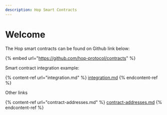 ```yaml
---
description: Hop Smart Contracts
---
```


# Welcome

The Hop smart contracts can be found on Github link below:

{% embed url="https://github.com/hop-protocol/contracts" %}

Smart contract integration example:

{% content-ref url="integration.md" %}
[integration.md](integration.md)
{% endcontent-ref %}

Other links

{% content-ref url="contract-addresses.md" %}
[contract-addresses.md](contract-addresses.md)
{% endcontent-ref %}
